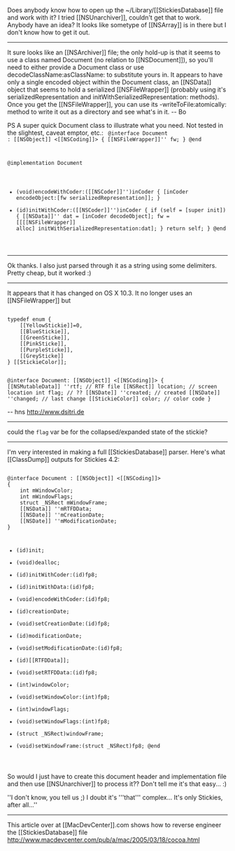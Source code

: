 Does anybody know how to open up the ~/Library/[[StickiesDatabase]] file and work with it? I tried [[NSUnarchiver]], couldn't get that to work. Anybody have an idea? It looks like sometype of [[NSArray]] is in there but I don't know how to get it out.

----

It sure looks like an [[NSArchiver]] file; the only hold-up is that it seems to use a class named Document (no relation to [[NSDocument]]), so you'll need to either provide a Document class or use decodeClassName:asClassName: to substitute yours in.  It appears to have only a single encoded object within the Document class, an [[NSData]] object that seems to hold a serialized [[NSFileWrapper]] (probably using it's serializedRepresentation and initWithSerializedRepresentation: methods).  Once you get the [[NSFileWrapper]], you can use its -writeToFile:atomically: method to write it out as a directory and see what's in it.  -- Bo

PS A super quick Document class to illustrate what you need.  Not tested in the slightest, caveat emptor, etc.:
<code>
@interface Document : [[NSObject]] <[[NSCoding]]>
{
	[[NSFileWrapper]]'' fw;
}
@end

@implementation Document
- (void)encodeWithCoder:([[NSCoder]]'')inCoder
{
	[inCoder encodeObject:[fw serializedRepresentation]];
}
- (id)initWithCoder:([[NSCoder]]'')inCoder
{
	if (self = [super init]) {
		[[NSData]]'' dat = [inCoder decodeObject];
		fw = [[[[NSFileWrapper]] alloc] initWithSerializedRepresentation:dat];
	}
	return self;
}
@end
</code>

----

Ok thanks. I also just parsed through it as a string using some delimiters. Pretty cheap, but it worked :)

----

It appears that it has changed on OS X 10.3. It no longer uses an [[NSFileWrapper]] but 

<code>
typedef enum {
	[[YellowStickie]]=0,
	[[BlueStickie]],
	[[GreenSticke]],
	[[PinkSticke]],
	[[PurpleSticke]],
	[[GreySticke]]
} [[StickieColor]];

@interface Document: [[NSObject]] <[[NSCoding]]>
{
	[[NSMutableData]] ''rtf; // RTF file
	[[NSRect]] location;	// screen location
	int flag;			// ??
	[[NSDate]] ''created;	// created
	[[NSDate]] ''changed;	// last change
	[[StickieColor]] color; // color code
}
</code>

-- hns http://www.dsitri.de

----

could the <code>flag</code> var be for the collapsed/expanded state of the stickie?

----

I'm very interested in making a full [[StickiesDatabase]] parser. Here's what [[ClassDump]] outputs for Stickies 4.2:

<code>
@interface Document : [[NSObject]] <[[NSCoding]]>
{
    int mWindowColor;
    int mWindowFlags;
    struct _NSRect mWindowFrame;
    [[NSData]] ''mRTFDData;
    [[NSDate]] ''mCreationDate;
    [[NSDate]] ''mModificationDate;
}

- (id)init;
- (void)dealloc;
- (id)initWithCoder:(id)fp8;
- (id)initWithData:(id)fp8;
- (void)encodeWithCoder:(id)fp8;
- (id)creationDate;
- (void)setCreationDate:(id)fp8;
- (id)modificationDate;
- (void)setModificationDate:(id)fp8;
- (id)[[RTFDData]];
- (void)setRTFDData:(id)fp8;
- (int)windowColor;
- (void)setWindowColor:(int)fp8;
- (int)windowFlags;
- (void)setWindowFlags:(int)fp8;
- (struct _NSRect)windowFrame;
- (void)setWindowFrame:(struct _NSRect)fp8;
@end
</code>

So would I just have to create this document header and implementation file and then use [[NSUnarchiver]] to process it?? Don't tell me it's that easy... :)

''I don't know, you tell us ;) I doubt it's '''that''' complex... It's only Stickies, after all...''

----

This article over at [[MacDevCenter]].com shows how to reverse engineer the [[StickiesDatabase]] file http://www.macdevcenter.com/pub/a/mac/2005/03/18/cocoa.html